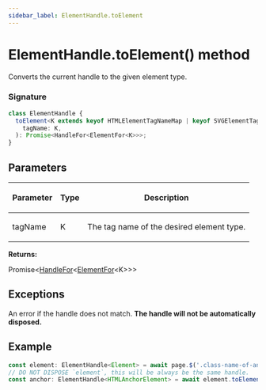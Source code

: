 ```yaml
---
sidebar_label: ElementHandle.toElement
---
```


# ElementHandle.toElement() method

Converts the current handle to the given element type.

### Signature

```typescript
class ElementHandle {
  toElement<K extends keyof HTMLElementTagNameMap | keyof SVGElementTagNameMap>(
    tagName: K,
  ): Promise<HandleFor<ElementFor<K>>>;
}
```

## Parameters

<table><thead><tr><th>

Parameter

</th><th>

Type

</th><th>

Description

</th></tr></thead>
<tbody><tr><td>

tagName

</td><td>

K

</td><td>

The tag name of the desired element type.

</td></tr>
</tbody></table>

**Returns:**

Promise&lt;[HandleFor](./puppeteer.handlefor.md)&lt;[ElementFor](./puppeteer.elementfor.md)&lt;K&gt;&gt;&gt;

## Exceptions

An error if the handle does not match. **The handle will not be automatically disposed.**

## Example

```ts
const element: ElementHandle<Element> = await page.$('.class-name-of-anchor');
// DO NOT DISPOSE `element`, this will be always be the same handle.
const anchor: ElementHandle<HTMLAnchorElement> = await element.toElement('a');
```
